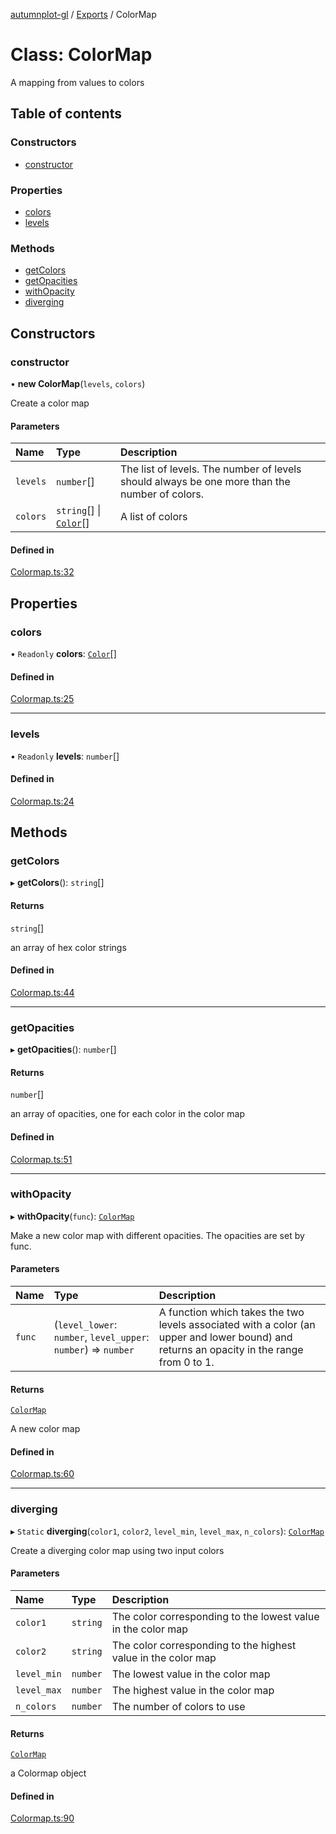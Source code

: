 [autumnplot-gl](../README.md) / [Exports](../modules.md) / ColorMap

# Class: ColorMap

A mapping from values to colors

## Table of contents

### Constructors

- [constructor](ColorMap.md#constructor)

### Properties

- [colors](ColorMap.md#colors)
- [levels](ColorMap.md#levels)

### Methods

- [getColors](ColorMap.md#getcolors)
- [getOpacities](ColorMap.md#getopacities)
- [withOpacity](ColorMap.md#withopacity)
- [diverging](ColorMap.md#diverging)

## Constructors

### constructor

• **new ColorMap**(`levels`, `colors`)

Create a color map

#### Parameters

| Name | Type | Description |
| :------ | :------ | :------ |
| `levels` | `number`[] | The list of levels. The number of levels should always be one more than the number of colors. |
| `colors` | `string`[] \| [`Color`](../interfaces/Color.md)[] | A list of colors |

#### Defined in

[Colormap.ts:32](https://github.com/tsupinie/autumnplot-gl/blob/f74c7b8/src/Colormap.ts#L32)

## Properties

### colors

• `Readonly` **colors**: [`Color`](../interfaces/Color.md)[]

#### Defined in

[Colormap.ts:25](https://github.com/tsupinie/autumnplot-gl/blob/f74c7b8/src/Colormap.ts#L25)

___

### levels

• `Readonly` **levels**: `number`[]

#### Defined in

[Colormap.ts:24](https://github.com/tsupinie/autumnplot-gl/blob/f74c7b8/src/Colormap.ts#L24)

## Methods

### getColors

▸ **getColors**(): `string`[]

#### Returns

`string`[]

an array of hex color strings

#### Defined in

[Colormap.ts:44](https://github.com/tsupinie/autumnplot-gl/blob/f74c7b8/src/Colormap.ts#L44)

___

### getOpacities

▸ **getOpacities**(): `number`[]

#### Returns

`number`[]

an array of opacities, one for each color in the color map

#### Defined in

[Colormap.ts:51](https://github.com/tsupinie/autumnplot-gl/blob/f74c7b8/src/Colormap.ts#L51)

___

### withOpacity

▸ **withOpacity**(`func`): [`ColorMap`](ColorMap.md)

Make a new color map with different opacities. The opacities are set by func.

#### Parameters

| Name | Type | Description |
| :------ | :------ | :------ |
| `func` | (`level_lower`: `number`, `level_upper`: `number`) => `number` | A function which takes the two levels associated with a color (an upper and lower bound) and returns an opacity in the range from 0 to 1. |

#### Returns

[`ColorMap`](ColorMap.md)

A new color map

#### Defined in

[Colormap.ts:60](https://github.com/tsupinie/autumnplot-gl/blob/f74c7b8/src/Colormap.ts#L60)

___

### diverging

▸ `Static` **diverging**(`color1`, `color2`, `level_min`, `level_max`, `n_colors`): [`ColorMap`](ColorMap.md)

Create a diverging color map using two input colors

#### Parameters

| Name | Type | Description |
| :------ | :------ | :------ |
| `color1` | `string` | The color corresponding to the lowest value in the color map |
| `color2` | `string` | The color corresponding to the highest value in the color map |
| `level_min` | `number` | The lowest value in the color map |
| `level_max` | `number` | The highest value in the color map |
| `n_colors` | `number` | The number of colors to use |

#### Returns

[`ColorMap`](ColorMap.md)

a Colormap object

#### Defined in

[Colormap.ts:90](https://github.com/tsupinie/autumnplot-gl/blob/f74c7b8/src/Colormap.ts#L90)
